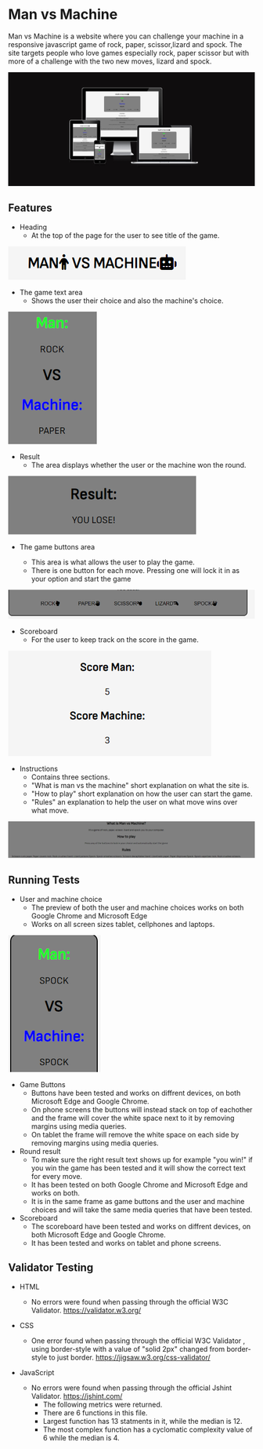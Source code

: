 # Man vs Machine

Man vs Machine is a website where you can challenge your machine in a responsive javascript game of 
rock, paper, scissor,lizard and spock. The site targets people who love games especially rock, paper scissor 
but with more of a challenge with the two new moves, lizard and spock.

![Screenshot of am i responsive](/assets/images/amiresponsive.png "check responsiveness on diffrent screen sizes")

## Features

- Heading 
    - At the top of the page for the user to see title of the game.

![screenshot of title at the top of the screen](/assets/images/titleofgame.png "game title")

- The game text area 
    - Shows the user their choice and also the machine's choice.

![Screenshot of the user and the machine's choices](/assets/images/gamechoicetext.png "man and machine choices")


- Result 
    - The area displays whether the user or the machine won the round.

![Screenshot of the result of each round](/assets/images/gameresult.png "result of each round")

- The game buttons area 

    - This area is what allows the user to play the game.
    - There is one button for each move. Pressing one will lock it in as your option and start the game

![Screenshot of the five buttons or moves the user can make](/assets/images/btnchoices.png "all moves available to the user")


- Scoreboard
    - For the user to keep track on the score in the game.

![Screenshot of scoreboard](/assets/images/scoreboard.png "score of the user and the machine")

- Instructions 
    - Contains three sections.
    - "What is man vs the machine" short explanation on what the site is.
    - "How to play" short explanation on how the user can start the game.
    - "Rules" an explanation to help the user on what move wins over what move.

![Screenshot of the instructions](/assets/images/instructions.png "Instructions for users")

## Running Tests
- User and machine choice
    - The preview of both the user and machine choices works on both Google Chrome and Microsoft Edge 
    - Works on all screen sizes tablet, cellphones and laptops.

![Screenshot of choices on tablet/phone](/assets/images/gamechoicetextphonetablet.png "choices as seen on tablet or phone")

- Game Buttons
    - Buttons have been tested and works on diffrent devices, on both Microsoft Edge and Google Chrome.
    - On phone screens the buttons will instead stack on top of eachother and the frame will cover the white space next to it by removing margins using media queries.
    - On tablet the frame will remove the white space on each side by removing margins using media queries.
- Round result
    - To make sure the right result text shows up for example "you win!" if you win the game has been tested and it will show the correct text for every move.
    - It has been tested on both Google Chrome and Microsoft Edge and works on both.
    - It is in the same frame as game buttons and the user and machine choices and will take the same media queries that have been tested. 
- Scoreboard
    - The scoreboard have been tested and works on diffrent devices, on both Microsoft Edge and Google Chrome.
    - It has been tested and works on tablet and phone screens. 
## Validator Testing 

- HTML 
    - No errors were found when passing through the official W3C Validator. https://validator.w3.org/

- CSS
    - One error found when passing through the official W3C Validator , using border-style with a value of "solid 2px" changed from border-style to just border. 
    https://jigsaw.w3.org/css-validator/

- JavaScript
    - No errors were found when passing through the official Jshint Validator. https://jshint.com/
        - The following metrics were returned.
        - There are 6 functions in this file.
        - Largest function has 13 statments in it, while the median is 12.
        - The most complex function has a cyclomatic complexity value of 6 while the median is 4.